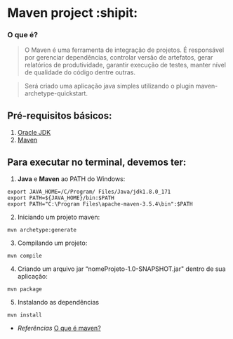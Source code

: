 # Maven project :shipit:

### O que é?
> O Maven é uma ferramenta de integração de projetos. É responsável por gerenciar dependências, controlar versão de artefatos, gerar relatórios de produtividade, garantir execução de testes, manter nível de qualidade do código dentre outras.

> Será criado uma aplicação java simples utilizando o plugin maven-archetype-quickstart.

## Pré-requisitos básicos:

1. [Oracle JDK](http://www.oracle.com/technetwork/java/javase/downloads/index.html)
2. [Maven](http://maven.apache.org/)

## Para executar no terminal, devemos ter:

1. **Java** e **Maven** ao PATH do Windows:
```
export JAVA_HOME=/C/Program/ Files/Java/jdk1.8.0_171
export PATH=${JAVA_HOME}/bin:$PATH
export PATH="C:\Program Files\apache-maven-3.5.4\bin":$PATH

```

2. Iniciando um projeto maven:
```
mvn archetype:generate
```

3. Compilando um projeto:
```
mvn compile
```

4. Criando um arquivo jar “nomeProjeto-1.0-SNAPSHOT.jar" dentro de sua aplicação:
```
mvn package
```

5. Instalando as dependências
```
mvn install
```



- *Referências*
[O que é maven?](http://www.dclick.com.br/2010/09/15/o-que-e-o-maven-e-seus-primeiros-passos-com-a-ferramenta/)

